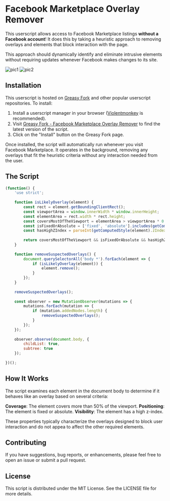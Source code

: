 # Facebook Marketplace Overlay Remover

This userscript allows access to Facebook Marketplace listings **without a Facebook account**! It does this by taking a heuristic approach to removing overlays and elements that block interaction with the page.

This approach should dynamically identify and eliminate intrusive elements without requiring updates whenever Facebook makes changes to its site.

![pic1](https://greasyfork.org/rails/active_storage/blobs/redirect/eyJfcmFpbHMiOnsiZGF0YSI6MTcxNTk1LCJwdXIiOiJibG9iX2lkIn19--bda2b45f9bc7e4f0912ae324b94cda51cb029650/pic2%20(2).png?locale=en "")
![pic2](URLhttps://greasyfork.org/rails/active_storage/blobs/redirect/eyJfcmFpbHMiOnsiZGF0YSI6MTcxNTk2LCJwdXIiOiJibG9iX2lkIn19--16a399716c7826e267f077da1bd043e1f2ef7190/pic3%20(2).png?locale=en "")

## Installation
This userscript is hosted on [Greasy Fork](https://greasyfork.org/en/scripts/530191-facebook-marketplace-overlay-remover) and other popular userscript repositories. To install:

1. Install a userscript manager in your browser ([Violentmonkey](https://violentmonkey.github.io/get-it/) is recommended).
2. Visit [Greasy Fork - Facebook Marketplace Overlay Remover](https://greasyfork.org/en/scripts/530191-facebook-marketplace-overlay-remover) to find the latest version of the script.
3. Click on the "Install" button on the Greasy Fork page.

Once installed, the script will automatically run whenever you visit Facebook Marketplace. It operates in the background, removing any overlays that fit the heuristic criteria without any interaction needed from the user.

## The Script

```javascript
(function() {
    'use strict';
 
    function isLikelyOverlay(element) {
        const rect = element.getBoundingClientRect();
        const viewportArea = window.innerWidth * window.innerHeight;
        const elementArea = rect.width * rect.height;
        const coversMostOfTheViewport = elementArea > viewportArea * 0.5; // covers more than 50% of the viewport
        const isFixedOrAbsolute = ['fixed', 'absolute'].includes(getComputedStyle(element).position);
        const hasHighZIndex = parseInt(getComputedStyle(element).zIndex, 10) > 100;
 
        return coversMostOfTheViewport && isFixedOrAbsolute && hasHighZIndex;
    }
 
    function removeSuspectedOverlays() {
        document.querySelectorAll('body *').forEach(element => {
            if (isLikelyOverlay(element)) {
                element.remove();
            }
        });
    }
 
    removeSuspectedOverlays();
 
    const observer = new MutationObserver(mutations => {
        mutations.forEach(mutation => {
            if (mutation.addedNodes.length) {
                removeSuspectedOverlays();
            }
        });
    });
 
    observer.observe(document.body, {
        childList: true,
        subtree: true
    });
 
})();
```

## How It Works
The script examines each element in the document body to determine if it behaves like an overlay based on several criteria:

**Coverage**: The element covers more than 50% of the viewport.
**Positioning**: The element is fixed or absolute.
**Visibility**: The element has a high z-index.

These properties typically characterize the overlays designed to block user interaction and do not appea to affect the other required elements.

## Contributing
If you have suggestions, bug reports, or enhancements, please feel free to open an issue or submit a pull request.

## License
This script is distributed under the MIT License. See the LICENSE file for more details.
